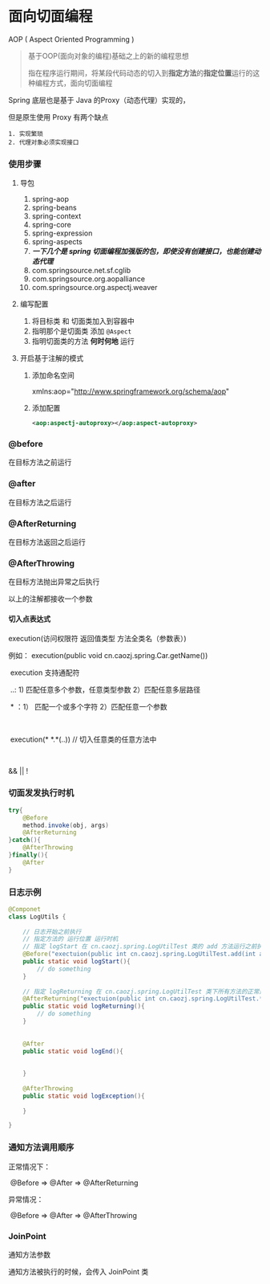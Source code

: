 # 面向切面编程

AOP ( Aspect Oriented Programming )

> 基于OOP(面向对象的编程)基础之上的新的编程思想
>
> 指在程序运行期间，将某段代码动态的切入到**指定方法**的**指定位置**运行的这种编程方式，面向切面编程



Spring 底层也是基于 Java 的Proxy（动态代理）实现的，

但是原生使用 Proxy 有两个缺点

	1. 实现繁琐
 	2. 代理对象必须实现接口



### 使用步骤

1. 导包

   1. spring-aop
   2. spring-beans
   3. spring-context
   4. spring-core
   5. spring-expression
   6. spring-aspects
   7. ***一下几个是 spring 切面编程加强版的包，即使没有创建接口，也能创建动态代理***
   8. com.springsource.net.sf.cglib
   9. com.springsource.org.aopalliance
   10. com.springsource.org.aspectj.weaver

2. 编写配置

   1. 将目标类 和 切面类加入到容器中
   2. 指明那个是切面类 添加 `@Aspect`
   3. 指明切面类的方法 **何时何地** 运行

3. 开启基于注解的模式

   1. 添加命名空间

      xmlns:aop="http://www.springframework.org/schema/aop"

   2. 添加配置

      ```xml
      <aop:aspectj-autoproxy></aop:aspect-autoproxy>
      ```

      





### @before

在目标方法之前运行



### @after

在目标方法之后运行



### @AfterReturning

在目标方法返回之后运行



### @AfterThrowing

在目标方法抛出异常之后执行



以上的注解都接收一个参数

#### 切入点表达式

execution(访问权限符 返回值类型 方法全类名（参数表）)

例如： execution(public void cn.caozj.spring.Car.getName())

​	execution 支持通配符

​			..:  1) 匹配任意多个参数，任意类型参数 2）匹配任意多层路径

​			\* ：1） 匹配一个或多个字符   2）匹配任意一个参数

​	

​	execution(* \*.\*(..))    // 切入任意类的任意方法中

​	

&& || !



### 切面发发执行时机



```java
try{
	@Before
	method.invoke(obj, args)
	@AfterReturning	
}catch(){
	@AfterThrowing
}finally(){
	@After
}
```





### 日志示例

```java
@Componet
class LogUtils {
	
	// 日志开始之前执行
    // 指定方法的 运行位置 运行时机
    // 指定 logStart 在 cn.caozj.spring.LogUtilTest 类的 add 方法运行之前执行
    @Before("exectuion(public int cn.caozj.spring.LogUtilTest.add(int a, int b))")
	public static void logStart(){
		// do something
	}
    
    // 指定 logReturning 在 cn.caozj.spring.LogUtilTest 类下所有方法的正常返回之后执行
    @AfterReturning("exectuion(public int cn.caozj.spring.LogUtilTest.*(int a, int b))")
    public static void logReturning(){
        // do something
    }
    
    
    @After
    public static void logEnd(){
        
        
    }
    
    @AfterThrowing
    public static void logException(){
        
    }

}
```



### 通知方法调用顺序

正常情况下：

​	@Before => @After => @AfterReturning

异常情况：

​	@Before => @After => @AfterThrowing



### JoinPoint

通知方法参数

通知方法被执行的时候，会传入 JoinPoint 类